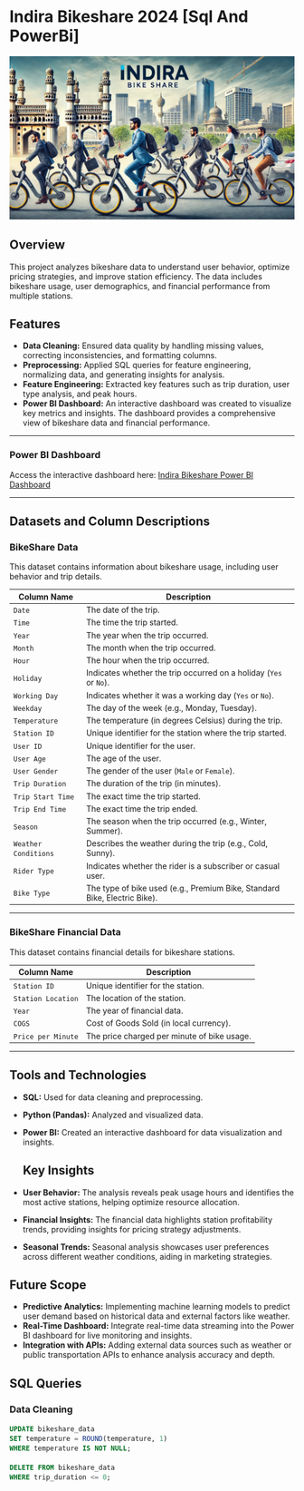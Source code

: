 # Indira Bikeshare 2024 [Sql And PowerBi]

![BikeShare Banner](Images_BikeShare_Images/BikeShareBannerImage.jpg)

## Overview
This project analyzes bikeshare data to understand user behavior, optimize pricing strategies, and improve station efficiency. The data includes bikeshare usage, user demographics, and financial performance from multiple stations.

## Features
- **Data Cleaning:** Ensured data quality by handling missing values, correcting inconsistencies, and formatting columns.
- **Preprocessing:** Applied SQL queries for feature engineering, normalizing data, and generating insights for analysis.
- **Feature Engineering:** Extracted key features such as trip duration, user type analysis, and peak hours.
- **Power BI Dashboard:** An interactive dashboard was created to visualize key metrics and insights. The dashboard provides a comprehensive view of bikeshare data and financial performance.

---

### Power BI Dashboard
Access the interactive dashboard here: [Indira Bikeshare Power BI Dashboard](https://app.powerbi.com/view?r=eyJrIjoiZjUwNjBhNTktMDQ0My00MjRlLTljYTgtNWFkYWE5OGE3YTI1IiwidCI6ImEyZWE5ODRlLTlkYzYtNDU5ZS1iNDFkLTY1YWJmYWEzMTExYyJ9)


---

## Datasets and Column Descriptions

### **BikeShare Data**
This dataset contains information about bikeshare usage, including user behavior and trip details.

| Column Name          | Description                                                                 |
|-----------------------|-----------------------------------------------------------------------------|
| `Date`               | The date of the trip.                                                      |
| `Time`               | The time the trip started.                                                 |
| `Year`               | The year when the trip occurred.                                           |
| `Month`              | The month when the trip occurred.                                          |
| `Hour`               | The hour when the trip occurred.                                           |
| `Holiday`            | Indicates whether the trip occurred on a holiday (`Yes` or `No`).          |
| `Working Day`        | Indicates whether it was a working day (`Yes` or `No`).                    |
| `Weekday`            | The day of the week (e.g., Monday, Tuesday).                               |
| `Temperature`        | The temperature (in degrees Celsius) during the trip.                     |
| `Station ID`         | Unique identifier for the station where the trip started.                  |
| `User ID`            | Unique identifier for the user.                                            |
| `User Age`           | The age of the user.                                                       |
| `User Gender`        | The gender of the user (`Male` or `Female`).                               |
| `Trip Duration`      | The duration of the trip (in minutes).                                     |
| `Trip Start Time`    | The exact time the trip started.                                           |
| `Trip End Time`      | The exact time the trip ended.                                             |
| `Season`             | The season when the trip occurred (e.g., Winter, Summer).                 |
| `Weather Conditions` | Describes the weather during the trip (e.g., Cold, Sunny).                |
| `Rider Type`         | Indicates whether the rider is a subscriber or casual user.               |
| `Bike Type`          | The type of bike used (e.g., Premium Bike, Standard Bike, Electric Bike).  |

---

### **BikeShare Financial Data**
This dataset contains financial details for bikeshare stations.

| Column Name          | Description                                            |
|-----------------------|--------------------------------------------------------|
| `Station ID`         | Unique identifier for the station.                     |
| `Station Location`   | The location of the station.                           |
| `Year`               | The year of financial data.                            |
| `COGS`               | Cost of Goods Sold (in local currency).                |
| `Price per Minute`   | The price charged per minute of bike usage.            |

---

## Tools and Technologies
- **SQL:** Used for data cleaning and preprocessing.
- **Python (Pandas):** Analyzed and visualized data.
- **Power BI:** Created an interactive dashboard for data visualization and insights.

  ## Key Insights
- **User Behavior:** The analysis reveals peak usage hours and identifies the most active stations, helping optimize resource allocation.
- **Financial Insights:** The financial data highlights station profitability trends, providing insights for pricing strategy adjustments.
- **Seasonal Trends:** Seasonal analysis showcases user preferences across different weather conditions, aiding in marketing strategies.

## Future Scope
- **Predictive Analytics:** Implementing machine learning models to predict user demand based on historical data and external factors like weather.
- **Real-Time Dashboard:** Integrate real-time data streaming into the Power BI dashboard for live monitoring and insights.
- **Integration with APIs:** Adding external data sources such as weather or public transportation APIs to enhance analysis accuracy and depth.

## SQL Queries
### Data Cleaning
```sql
UPDATE bikeshare_data
SET temperature = ROUND(temperature, 1)
WHERE temperature IS NOT NULL;

DELETE FROM bikeshare_data
WHERE trip_duration <= 0;
